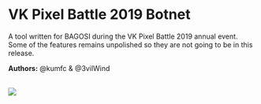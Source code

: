 # VK Pixel Battle 2019 Botnet
A tool written for BAGOSI during the VK Pixel Battle 2019 annual event.
Some of the features remains unpolished so they are not going to be in this release.

**Authors:** @kumfc & @3vilWind

\
![](https://github.com/kumfc/pixel-battle-botnet/raw/master/pxb-botnet.png)
